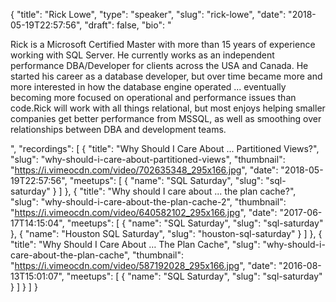 {
  "title": "Rick Lowe",
  "type": "speaker",
  "slug": "rick-lowe",
  "date": "2018-05-19T22:57:56",
  "draft": false,
  "bio": "<p>Rick is a Microsoft Certified Master with more than 15 years of experience working with SQL Server. He currently works as an independent performance DBA/Developer for clients across the USA and Canada. He started his career as a database developer, but over time became more and more interested in how the database engine operated ... eventually becoming more focused on operational and performance issues than code.Rick will work with all things relational, but most enjoys helping smaller companies get better performance from MSSQL, as well as smoothing over relationships between DBA and development teams.</p>",
  "recordings": [
    {
      "title": "Why Should I Care About ... Partitioned Views?",
      "slug": "why-should-i-care-about-partitioned-views",
      "thumbnail": "https://i.vimeocdn.com/video/702635348_295x166.jpg",
      "date": "2018-05-19T22:57:56",
      "meetups": [
        {
          "name": "SQL Saturday",
          "slug": "sql-saturday"
        }
      ]
    },
    {
      "title": "Why should I care about ... the plan cache?",
      "slug": "why-should-i-care-about-the-plan-cache-2",
      "thumbnail": "https://i.vimeocdn.com/video/640582102_295x166.jpg",
      "date": "2017-06-17T14:15:04",
      "meetups": [
        {
          "name": "SQL Saturday",
          "slug": "sql-saturday"
        },
        {
          "name": "Houston SQL Saturday",
          "slug": "houston-sql-saturday"
        }
      ]
    },
    {
      "title": "Why Should I Care About … The Plan Cache",
      "slug": "why-should-i-care-about-the-plan-cache",
      "thumbnail": "https://i.vimeocdn.com/video/587192028_295x166.jpg",
      "date": "2016-08-13T15:01:07",
      "meetups": [
        {
          "name": "SQL Saturday",
          "slug": "sql-saturday"
        }
      ]
    }
  ]
}